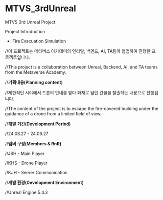 # MTVS_3rdUnreal
 MTVS 3rd Unreal Project

Project Introduction
- Fire Evacuation Simulation

//이 프로젝트는 메타버스 아카데미의 언리얼, 백엔드, AI, TA팀이 협업하여 진행한 프로젝트입니다.

//This project is a collaboration between Unreal, Backend, AI, and TA teams from the Metaverse Academy.


//**기획내용(Planning content)**

//제한적인 시야에서 드론의 안내를 받아 화재로 덮인 건물을 탈출하는 내용으로 진행됩니다.

//The content of the project is to escape the fire-covered building under the guidance of a drone from a limited field of view.



//**개발 기간(Development Period)**

//24.08.27 - 24.09.27

//**멤버 구성(Members & RnR)**

//JSH - Main Player

//KHS - Drone Player

//KJH - Server Communication



//**개발 환경(Development Environment)**

//Unreal Engine 5.4.3
